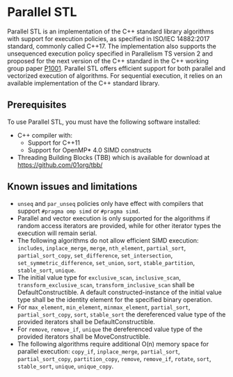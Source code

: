 # Parallel STL 

Parallel STL is an implementation of the C++ standard library algorithms with support for execution policies,
as specified in ISO/IEC 14882:2017 standard, commonly called C++17. The implementation also supports the unsequenced 
execution policy specified in Parallelism TS version 2 and proposed for the next version of the C++ standard in the 
C++ working group paper [P1001](https://wg21.link/p1001).
Parallel STL offers efficient support for both parallel and vectorized execution of algorithms. For sequential 
execution, it relies on an available implementation of the C++ standard library.

## Prerequisites

To use Parallel STL, you must have the following software installed:
* C++ compiler with:
  * Support for C++11
  * Support for OpenMP* 4.0 SIMD constructs
* Threading Building Blocks (TBB) which is available for download at https://github.com/01org/tbb/

## Known issues and limitations

* `unseq` and `par_unseq` policies only have effect with compilers that support `#pragma omp simd` or `#pragma simd`.
* Parallel and vector execution is only supported for the algorithms if random access iterators are provided,
  while for other iterator types the execution will remain serial.
* The following algorithms do not allow efficient SIMD execution: `includes`, `inplace_merge`, `merge`, `nth_element`,
  `partial_sort`, `partial_sort_copy`, `set_difference`, `set_intersection`, `set_symmetric_difference`, `set_union`,
  `sort`, `stable_partition`, `stable_sort`, `unique`.
* The initial value type for `exclusive_scan`, `inclusive_scan`, `transform_exclusive_scan`, `transform_inclusive_scan`
  shall be DefaultConstructible. A default constructed-instance of the initial value type shall be the identity element
  for the specified binary operation.
* For `max_element`, `min_element`, `minmax_element`, `partial_sort`, `partial_sort_copy`, `sort`, `stable_sort`
  the dereferenced value type of the provided iterators shall be DefaultConstructible.
* For `remove`, `remove_if`, `unique` the dereferenced value type of the provided iterators shall be MoveConstructible.
* The following algorithms require additional O(n) memory space for parallel execution: `copy_if`, `inplace_merge`,
  `partial_sort`, `partial_sort_copy`, `partition_copy`, `remove`, `remove_if`, `rotate`, `sort`, `stable_sort`,
  `unique`, `unique_copy`.
